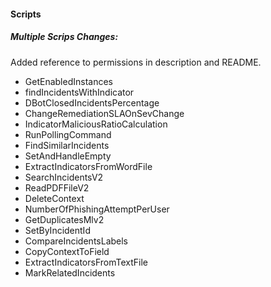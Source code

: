 
#### Scripts
##### Multiple Scrips Changes:
Added reference to permissions in description and README.
- GetEnabledInstances
- findIncidentsWithIndicator
- DBotClosedIncidentsPercentage
- ChangeRemediationSLAOnSevChange
- IndicatorMaliciousRatioCalculation
- RunPollingCommand
- FindSimilarIncidents
- SetAndHandleEmpty
- ExtractIndicatorsFromWordFile
- SearchIncidentsV2
- ReadPDFFileV2
- DeleteContext
- NumberOfPhishingAttemptPerUser
- GetDuplicatesMlv2
- SetByIncidentId
- CompareIncidentsLabels
- CopyContextToField
- ExtractIndicatorsFromTextFile
- MarkRelatedIncidents